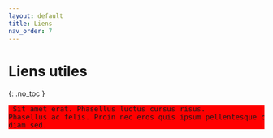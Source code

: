 ```yaml
---
layout: default
title: Liens
nav_order: 7
---
```


# Liens utiles
{: .no_toc }

<pre style="background:red"> Sit amet erat. Phasellus luctus cursus risus.
Phasellus ac felis. Proin nec eros quis ipsum pellentesque congue. Curabitur et
diam sed.
</pre>

